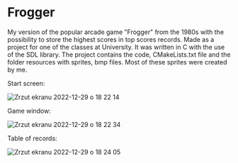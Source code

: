 # Frogger

My version of the popular arcade game "Frogger" from the 1980s with the possibility to store the highest scores in top scores records.  Made as a project for one of the classes at University. It was written in C with the use of the SDL library.
The project contains the code, CMakeLists.txt file and the folder resources with sprites, bmp files. Most of these sprites were created by me.

Start screen:

![Zrzut ekranu 2022-12-29 o 18 22 14](https://user-images.githubusercontent.com/83085295/209989917-60f353bc-e7da-403b-8033-3bb67643ebb1.png)

Game window:

![Zrzut ekranu 2022-12-29 o 18 22 34](https://user-images.githubusercontent.com/83085295/209989927-0f6c9b8e-a4ed-48a5-ae63-978b4f231a40.png)

Table of records:

![Zrzut ekranu 2022-12-29 o 18 24 05](https://user-images.githubusercontent.com/83085295/209989867-cacc4ec9-fc3e-4617-9645-b84c580cdeab.png)



